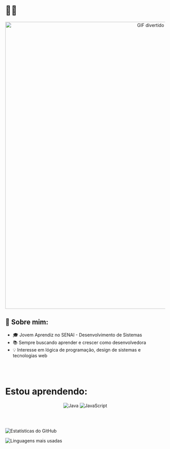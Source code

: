 # 👋🐒

<div align="center">
  <img src="https://media3.giphy.com/media/v1.Y2lkPTc5MGI3NjExcGM5bXFzZWtiNjg5aDdtcDQxY3F4d3ptZHZ5Mmhmb2Q0NWltZnhtMiZlcD12MV9pbnRlcm5hbF9naWZfYnlfaWQmY3Q9Zw/04qOfpbf2xQRmu1RLy/giphy.gif" alt="GIF divertido" width="900">
</div>

## 🐊 Sobre mim:
- 🎓 Jovem Aprendiz no SENAI - Desenvolvimento de Sistemas
- 📚 Sempre buscando aprender e crescer como desenvolvedora  
- 💡 Interesse em lógica de programação, design de sistemas e tecnologias web

<br><br>

# Estou aprendendo:

<p align="center">
  <img src="https://img.shields.io/badge/Java-4B0082?style=for-the-badge&logo=java&logoColor=white" alt="Java" />
  <img src="https://img.shields.io/badge/JavaScript-00008B?style=for-the-badge&logo=javascript&logoColor=white" alt="JavaScript" />
</p>

<br><br>


![Estatísticas do GitHub](https://github-readme-stats.vercel.app/api?username=aerienhauer&show_icons=true&theme=radical)


![Linguagens mais usadas](https://github-readme-stats.vercel.app/api/top-langs/?username=aerienhauer&layout=compact&theme=radical)
